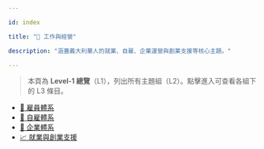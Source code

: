 ---
id: index
title: "💼 工作與經營"
description: "涵蓋義大利華人的就業、自雇、企業運營與創業支援等核心主題。"
---


> 本頁為 **Level-1 總覽**（L1），列出所有主題組（L2）。點擊進入可查看各組下的 L3 條目。

- [👔 雇員體系](./employee-system/)
- [🧾 自雇體系](./self-employment/)
- [🏢 企業體系](./enterprise-system/)
- [📈 就業與創業支援](./employment-and-startup-support/)
